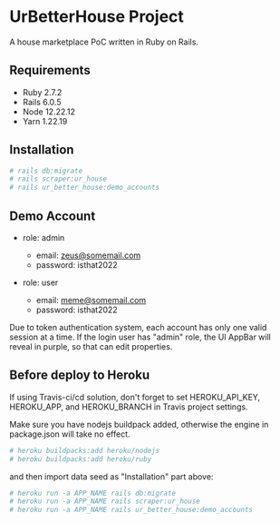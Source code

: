 # UrBetterHouse Project

A house marketplace PoC written in Ruby on Rails.

## Requirements

* Ruby 2.7.2
* Rails 6.0.5
* Node 12.22.12
* Yarn 1.22.19

## Installation

```bash
# rails db:migrate
# rails scraper:ur_house
# rails ur_better_house:demo_accounts
```

## Demo Account

* role: admin
  * email: zeus@somemail.com
  * password: isthat2022

* role: user
  * email: meme@somemail.com
  * password: isthat2022

Due to token authentication system, each account has only one valid session at a time.
If the login user has "admin" role, the UI AppBar will reveal in purple, so that can
edit properties.

## Before deploy to Heroku

If using Travis-ci/cd solution, don't forget to set HEROKU_API_KEY, HEROKU_APP,
and HEROKU_BRANCH in Travis project settings.

Make sure you have nodejs buildpack added, otherwise the engine in package.json
will take no effect.

```bash
# heroku buildpacks:add heroku/nodejs
# heroku buildpacks:add heroku/ruby
```

and then import data seed as "Installation" part above:

```bash
# heroku run -a APP_NAME rails db:migrate
# heroku run -a APP_NAME rails scraper:ur_house
# heroku run -a APP_NAME rails ur_better_house:demo_accounts
```
